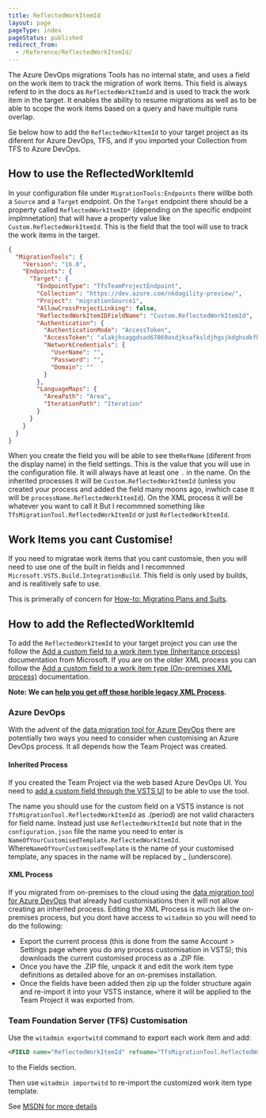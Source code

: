 ```yaml
---
title: ReflectedWorkItemId 
layout: page
pageType: index
pageStatus: published
redirect_from:
  - /Reference/ReflectedWorkItemId/
---
```


The Azure DevOps migrations Tools has no internal state, and uses a field on the work item to track the migration of work items. This field is always referd to in the docs as `ReflectedWorkItemId` and is used to track the work item in the target. It enables the ability to resume migrations as well as to be able to scope the work items based on a query and have multiple runs overlap.

Se below how to add the `ReflectedWorkItemId` to your target project as its diferent for Azure DevOps, TFS, and if you imported your Collection from TFS to Azure DevOps.

## How to use the ReflectedWorkItemId

In your configuration file under `MigrationTools:Endpoints` there willbe both a `Source` and a `Target` endpoint. On the `Target` endpoint there should be a property called `ReflectedWorkItemID*` (depending on the specific endpoint implmnetation) that will have a property value like `Custom.ReflectedWorkItemId`. This is the field that the tool will use to track the work items in the target.

```json
{
  "MigrationTools": {
    "Version": "16.0",
    "Endpoints": {
      "Target": {
        "EndpointType": "TfsTeamProjectEndpoint",
        "Collection": "https://dev.azure.com/nkdagility-preview/",
        "Project": "migrationSource1",
        "AllowCrossProjectLinking": false,
        "ReflectedWorkItemIDFieldName": "Custom.ReflectedWorkItemId",
        "Authentication": {
          "AuthenticationMode": "AccessToken",
          "AccessToken": "alakjhsaggdsad67869asdjksafksldjhgsjkdghsdkfhskdf",
          "NetworkCredentials": {
            "UserName": "",
            "Password": "",
            "Domain": ""
          }
        },
        "LanguageMaps": {
          "AreaPath": "Area",
          "IterationPath": "Iteration"
        }
      }
    }
  }
}
```

When you create the field you will be able to see the`RefName` (diferent from the display name) in the field settings. This is the value that you will use in the configuration file. It will always have at least one `.` in the name. On the inherited processes it will be `Custom.ReflectedWorkItemId` (unless you created your process and added the field many moons ago, inwhich case it will be `processName.ReflectedWorkItemId`). On the XML process it will be whatever you want to call it But I recommned something like `TfsMigrationTool.ReflectedWorkItemId` or just `ReflectedWorkItemId`.

## Work Items you cant Customise!

If you need to migratae work items that you cant customsie, then you will need to use one of the built in fields and I recommned `Microsoft.VSTS.Build.IntegrationBuild`. This field is only used by builds, and is realitively safe to use.

This is primerally of concern for [How-to: Migrating Plans and Suits](_howto/migrating-plans-and-suits.md).

## How to add the ReflectedWorkItemId

To add the `ReflectedWorkItemId` to your target project you can use the follow the [Add a custom field to a work item type (Inheritance process)](https://learn.microsoft.com/en-us/azure/devops/organizations/settings/work/add-custom-field?view=azure-devops) documentation from Microsoft. If you are on the older XML process you can follow the [Add a custom field to a work item type (On-premises XML process)](https://learn.microsoft.com/en-us/azure/devops/organizations/settings/work/import-process/customize-process?view=azure-devopss) documentation.

**Note: We can [help you get off those horible legacy XML Process](https://nkdagility.com/capabilities/azure-devops-migration-services/).**

### Azure DevOps

With the advent of the [data migration tool for Azure DevOps](https://learn.microsoft.com/en-us/azure/devops/migrate/migration-overview) there are potentially two ways you need to consider when customising an Azure DevOps process. It all depends how the Team Project was created.

#### Inherited Process ####

If you created the Team Project via the web based Azure DevOps UI. You need to [add a custom field through the VSTS UI](https://blogs.msdn.microsoft.com/visualstudioalm/2015/12/10/adding-a-custom-field-to-a-work-item/) to be able to use the tool.

The name you should use for the custom field on a VSTS instance is not `TfsMigrationTool.ReflectedWorkItemId` as .(period) are not valid characters for field name. Instead just use `ReflectedWorkItemId` but note that in the `configuration.json` file the name you need to enter is `NameOfYourCustomisedTemplate.ReflectedWorkItemId`. Where`NameOfYourCustomisedTemplate` is the name of your customised template, any spaces in the name will be replaced by _ (underscore). 

#### XML Process ####

If you migrated from on-premises to the cloud using the [data migration tool for Azure DevOps](https://learn.microsoft.com/en-us/azure/devops/migrate/migration-overview) that already had customisations then it will not allow creating an inherited process. Editing the XML Process is much like the on-premises process, but you dont have access to `witadmin` so you will need to do the following:

- Export the current process (this is done from the same Account > Settings page where you do any process customisation in VSTS); this downloads the current customised process as a .ZIP file. 
- Once you have the .ZIP file, unpack it and edit the work item type definitions as detailed above for an on-premises installation.
- Once the fields have been added then zip up the folder structure again and re-import it into your VSTS instance, where it will be applied to the Team Project it was exported from. 

### Team Foundation Server (TFS) Customisation

Use the `witadmin exportwitd` command to export each work item and add:

```xml
<FIELD name="ReflectedWorkItemId" refname="TfsMigrationTool.ReflectedWorkItemId" type="String" />
```

to the Fields section.

Then use `witadmin importwitd` to re-import the customized work item type template. 

See [MSDN for more details](https://msdn.microsoft.com/en-us/library/dd236914.aspx)

